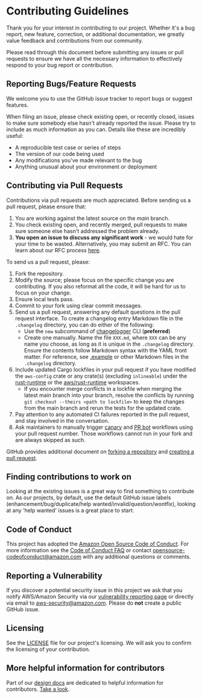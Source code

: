 # Contributing Guidelines

Thank you for your interest in contributing to our project. Whether it's a bug report, new feature, correction, or additional
documentation, we greatly value feedback and contributions from our community.

Please read through this document before submitting any issues or pull requests to ensure we have all the necessary
information to effectively respond to your bug report or contribution.


## Reporting Bugs/Feature Requests

We welcome you to use the GitHub issue tracker to report bugs or suggest features.

When filing an issue, please check existing open, or recently closed, issues to make sure somebody else hasn't already
reported the issue. Please try to include as much information as you can. Details like these are incredibly useful:

* A reproducible test case or series of steps
* The version of our code being used
* Any modifications you've made relevant to the bug
* Anything unusual about your environment or deployment


## Contributing via Pull Requests
Contributions via pull requests are much appreciated. Before sending us a pull request, please ensure that:

1. You are working against the latest source on the *main* branch.
2. You check existing open, and recently merged, pull requests to make sure someone else hasn't addressed the problem already.
3. **You open an issue to discuss any significant work** - we would hate for your time to be wasted. Alternatively, you
   may submit an RFC. You can learn about our RFC process [here](./design/src/rfcs/overview.md).

To send us a pull request, please:

1. Fork the repository.
2. Modify the source; please focus on the specific change you are contributing. If you also reformat all the code, it will be hard for us to focus on your change.
3. Ensure local tests pass.
4. Commit to your fork using clear commit messages.
5. Send us a pull request, answering any default questions in the pull request interface. To create a changelog entry Markdown file in the `.changelog` directory, you can do either of the following:
   - Use the `new` subcommand of [changelogger](https://github.com/smithy-lang/smithy-rs/tree/main/tools/ci-build/changelogger) CLI (**preferred**)
   - Create one manually. Name the file `XXX.md`, where `XXX` can be any name you choose, as long as it is unique in the `.changelog` directory. Ensure the contents follow Markdown syntax with the YAML front matter. For reference, see [.example](https://github.com/smithy-lang/smithy-rs/blob/3e250cf9f61ee17ccd66e16314d4e47f3dd95e25/.changelog/.example) or other Markdown files in the `.changelog` directory.
6. Include updated Cargo lockfiles in your pull request if you have modified the `aws-config` crate or any crate(s) (excluding `inlineable`) under  the [rust-runtime](https://github.com/smithy-lang/smithy-rs/tree/main/rust-runtime) or the [aws/rust-runtime](https://github.com/smithy-lang/smithy-rs/tree/main/aws/rust-runtime) workspaces.
   - If you encounter merge conflicts in a lockfile when merging the latest main branch into your branch, resolve the conflicts by running  `git checkout --theirs <path to lockfile>` to keep the changes from the main branch and rerun the tests for the updated crate.
7. Pay attention to any automated CI failures reported in the pull request, and stay involved in the conversation.
8. Ask maintainers to manually trigger [canary](https://github.com/smithy-lang/smithy-rs/actions/workflows/manual-canary.yml) and [PR bot](https://github.com/smithy-lang/smithy-rs/actions/workflows/manual-pull-request-bot.yml) workflows using your pull request number. Those workflows cannot run in your fork and are always skipped as such.

GitHub provides additional document on [forking a repository](https://help.github.com/articles/fork-a-repo/) and
[creating a pull request](https://help.github.com/articles/creating-a-pull-request/).


## Finding contributions to work on
Looking at the existing issues is a great way to find something to contribute on. As our projects, by default, use the default GitHub issue labels (enhancement/bug/duplicate/help wanted/invalid/question/wontfix), looking at any 'help wanted' issues is a great place to start.


## Code of Conduct
This project has adopted the [Amazon Open Source Code of Conduct](https://aws.github.io/code-of-conduct).
For more information see the [Code of Conduct FAQ](https://aws.github.io/code-of-conduct-faq) or contact
opensource-codeofconduct@amazon.com with any additional questions or comments.


## Reporting a Vulnerability

If you discover a potential security issue in this project we ask that you notify AWS/Amazon Security
via our [vulnerability reporting page](http://aws.amazon.com/security/vulnerability-reporting/) or directly via email to aws-security@amazon.com.
Please do **not** create a public GitHub issue.


## Licensing

See the [LICENSE](LICENSE) file for our project's licensing. We will ask you to confirm the licensing of your contribution.

## More helpful information for contributors

Part of our [design docs](./design/src/overview.md) are dedicated to helpful information for contributors.
[Take a look](./design/src/contributing/overview.md).
